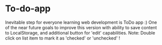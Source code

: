 # To-do-app
Inevitable step for everyone learning web development is ToDo app :)
One of the near future goals to improve this version with ability to save content to LocalStorage,
and additional button for 'edit' capabilities.
Note: Double click on list item to mark it as 'checked' or 'unchecked' !
